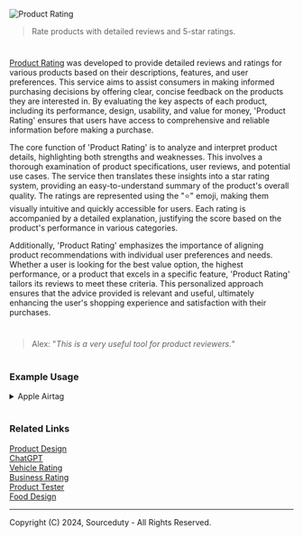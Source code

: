 ![Product Rating](https://github.com/user-attachments/assets/8b7d6ca3-b029-434d-9234-90dfdede1062)

> Rate products with detailed reviews and 5-star ratings.

#

[Product Rating](https://chatgpt.com/g/g-teaPWLoI2-product-rating) was developed to provide detailed reviews and ratings for various products based on their descriptions, features, and user preferences. This service aims to assist consumers in making informed purchasing decisions by offering clear, concise feedback on the products they are interested in. By evaluating the key aspects of each product, including its performance, design, usability, and value for money, 'Product Rating' ensures that users have access to comprehensive and reliable information before making a purchase.

The core function of 'Product Rating' is to analyze and interpret product details, highlighting both strengths and weaknesses. This involves a thorough examination of product specifications, user reviews, and potential use cases. The service then translates these insights into a star rating system, providing an easy-to-understand summary of the product's overall quality. The ratings are represented using the "⭐" emoji, making them visually intuitive and quickly accessible for users. Each rating is accompanied by a detailed explanation, justifying the score based on the product's performance in various categories.

Additionally, 'Product Rating' emphasizes the importance of aligning product recommendations with individual user preferences and needs. Whether a user is looking for the best value option, the highest performance, or a product that excels in a specific feature, 'Product Rating' tailors its reviews to meet these criteria. This personalized approach ensures that the advice provided is relevant and useful, ultimately enhancing the user's shopping experience and satisfaction with their purchases.

#

> Alex: "*This is a very useful tool for product reviewers.*"

#
### Example Usage

<details><summary>Apple Airtag</summary>
<br>
  
![AirTag](https://github.com/user-attachments/assets/53e572cb-3a64-41d9-8932-5ac8ee394c8d)

### Apple AirTag Review

#### Overview
The Apple AirTag is a small, disc-shaped tracking device designed to help you keep track of your personal items such as keys, wallets, bags, and other belongings. It integrates seamlessly with Apple's ecosystem, leveraging the Find My network to provide precise location data.

#### Key Features

1. **Design and Build**: 
   - Compact and lightweight, making it easy to attach to various items.
   - Stainless steel and plastic construction with a polished finish.

2. **Tracking Technology**:
   - Utilizes Ultra-Wideband (UWB) technology for precise location tracking with compatible iPhone models (iPhone 11 and later).
   - Leverages the vast Find My network, using Bluetooth to communicate with nearby Apple devices to update its location.

3. **Battery Life**:
   - Replaceable CR2032 battery, lasting approximately one year.

4. **Privacy and Security**:
   - End-to-end encryption ensures only the owner can see the location of the AirTag.
   - Alerts if an unknown AirTag is found moving with you, preventing unwanted tracking.

5. **Ease of Use**:
   - Simple setup process with iPhone.
   - Siri integration for voice-activated location tracking.

6. **Additional Features**:
   - IP67 water and dust resistance.
   - Built-in speaker for sound alerts.
   - Customizable with free engraving from Apple.

#### Pros

- **Seamless Integration**: Works effortlessly with Apple devices, providing a user-friendly experience.
- **Accurate Location Tracking**: UWB technology offers precise location data, especially in close proximity.
- **Extensive Network**: Utilizes the vast network of Apple devices for enhanced tracking capabilities.
- **Long Battery Life**: One year of battery life with easy replacement.
- **Security Features**: Comprehensive privacy protections and anti-stalking measures.

#### Cons

- **Limited Compatibility**: Best suited for Apple ecosystem users; limited functionality with non-Apple devices.
- **Accessories Required**: Needs additional accessories like key rings or loops for attachment to certain items.
- **Price**: Slightly higher cost compared to some other tracking devices on the market.

#### Rating: ⭐⭐⭐⭐⭐ (4.5/5)

The Apple AirTag is an excellent choice for Apple users looking to keep track of their belongings with precision and ease. Its seamless integration with Apple's ecosystem, robust security features, and accurate tracking make it a standout product in its category. The only minor drawbacks are its limited compatibility with non-Apple devices and the need for additional accessories. Overall, the AirTag delivers on its promises, providing reliable and effective item tracking.

<br>
</details>

#
### Related Links

[Product Design](https://github.com/sourceduty/Product_Design)
<br>
[ChatGPT](https://github.com/sourceduty/ChatGPT)
<br>
[Vehicle Rating](https://github.com/sourceduty/Vehicle_Rating)
<br>
[Business Rating](https://github.com/sourceduty/Business_Rating)
<br>
[Product Tester](https://github.com/sourceduty/Product_Tester)
<br>
[Food Design](https://github.com/sourceduty/Food_Design)

***
Copyright (C) 2024, Sourceduty - All Rights Reserved.
